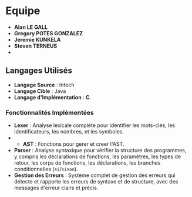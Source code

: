 # Equipe

- **Alan LE GALL**
- **Gregory POTES GONZALEZ**
- **Jeremie KUNKELA**
- **Steven TERNEUS**
- 
## Langages Utilisés

- **Langage Source** : Intech
- **Langage Cible** : Java
- **Langage d'Implémentation** : **C**.

### Fonctionnalités Implémentées

- **Lexer** : Analyse lexicale complète pour identifier les mots-clés, les identificateurs, les nombres, et les symboles.
- - **AST** : Fonctions pour gerer et creer l'AST.
- **Parser** : Analyse syntaxique pour vérifier la structure des programmes, y compris les déclarations de fonctions, les paramètres, les types de retour, les corps de fonctions, les déclarations, les branches conditionnelles (`si`/`sinon`).
- **Gestion des Erreurs** : Système complet de gestion des erreurs qui détecte et rapporte les erreurs de syntaxe et de structure, avec des messages d'erreur clairs et précis.
